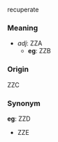 recuperate
### Meaning
+ _adj_: ZZA
    + __eg__: ZZB

### Origin

ZZC

### Synonym

__eg__: ZZD

+ ZZE


